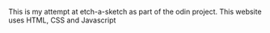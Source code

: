 This is my attempt at etch-a-sketch as part of the odin project.
This website uses HTML, CSS and Javascript